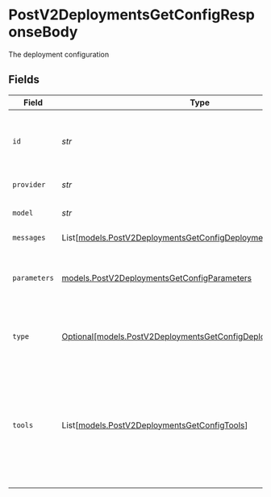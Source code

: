 # PostV2DeploymentsGetConfigResponseBody

The deployment configuration


## Fields

| Field                                                                                                                                                                  | Type                                                                                                                                                                   | Required                                                                                                                                                               | Description                                                                                                                                                            |
| ---------------------------------------------------------------------------------------------------------------------------------------------------------------------- | ---------------------------------------------------------------------------------------------------------------------------------------------------------------------- | ---------------------------------------------------------------------------------------------------------------------------------------------------------------------- | ---------------------------------------------------------------------------------------------------------------------------------------------------------------------- |
| `id`                                                                                                                                                                   | *str*                                                                                                                                                                  | :heavy_check_mark:                                                                                                                                                     | A unique identifier for the response. Can be used to add metrics to the transaction.                                                                                   |
| `provider`                                                                                                                                                             | *str*                                                                                                                                                                  | :heavy_check_mark:                                                                                                                                                     | The provider of the model                                                                                                                                              |
| `model`                                                                                                                                                                | *str*                                                                                                                                                                  | :heavy_check_mark:                                                                                                                                                     | The model of the configuration                                                                                                                                         |
| `messages`                                                                                                                                                             | List[[models.PostV2DeploymentsGetConfigDeploymentsMessages](../models/postv2deploymentsgetconfigdeploymentsmessages.md)]                                               | :heavy_check_mark:                                                                                                                                                     | N/A                                                                                                                                                                    |
| `parameters`                                                                                                                                                           | [models.PostV2DeploymentsGetConfigParameters](../models/postv2deploymentsgetconfigparameters.md)                                                                       | :heavy_check_mark:                                                                                                                                                     | Model Parameters: Not all parameters apply to every model                                                                                                              |
| `type`                                                                                                                                                                 | [Optional[models.PostV2DeploymentsGetConfigDeploymentsPublicType]](../models/postv2deploymentsgetconfigdeploymentspublictype.md)                                       | :heavy_minus_sign:                                                                                                                                                     | The type of the model. Current `chat`,`completion` and `image` are supported                                                                                           |
| `tools`                                                                                                                                                                | List[[models.PostV2DeploymentsGetConfigTools](../models/postv2deploymentsgetconfigtools.md)]                                                                           | :heavy_minus_sign:                                                                                                                                                     | A list of tools the model may call. Currently, only functions are supported as a tool. Use this to provide a list of functions the model may generate JSON inputs for. |